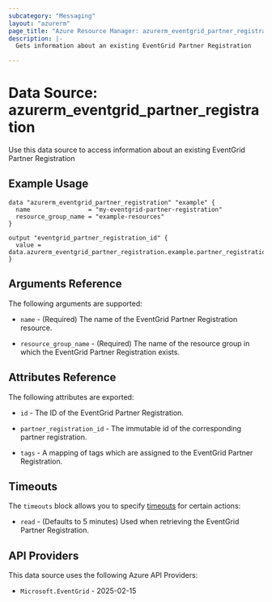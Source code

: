 ```yaml
---
subcategory: "Messaging"
layout: "azurerm"
page_title: "Azure Resource Manager: azurerm_eventgrid_partner_registration"
description: |-
  Gets information about an existing EventGrid Partner Registration

---
```


# Data Source: azurerm_eventgrid_partner_registration

Use this data source to access information about an existing EventGrid Partner Registration

## Example Usage

```hcl
data "azurerm_eventgrid_partner_registration" "example" {
  name                = "my-eventgrid-partner-registration"
  resource_group_name = "example-resources"
}

output "eventgrid_partner_registration_id" {
  value = data.azurerm_eventgrid_partner_registration.example.partner_registration_id
}
```

## Arguments Reference

The following arguments are supported:

* `name` - (Required) The name of the EventGrid Partner Registration resource.

* `resource_group_name` - (Required) The name of the resource group in which the EventGrid Partner Registration exists.

## Attributes Reference

The following attributes are exported:

* `id` - The ID of the EventGrid Partner Registration.

* `partner_registration_id` - The immutable id of the corresponding partner registration.

* `tags` - A mapping of tags which are assigned to the EventGrid Partner Registration.

## Timeouts

The `timeouts` block allows you to specify [timeouts](https://developer.hashicorp.com/terraform/language/resources/configure#define-operation-timeouts) for certain actions:

* `read` - (Defaults to 5 minutes) Used when retrieving the EventGrid Partner Registration.

## API Providers
<!-- This section is generated, changes will be overwritten -->
This data source uses the following Azure API Providers:

* `Microsoft.EventGrid` - 2025-02-15
